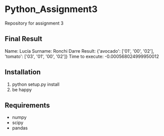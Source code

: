 # Python_Assignment3
Repository for assignment 3

## Final Result
Name: Lucía
Surname: Ronchi Darre
Result: {'avocado': ['01', '00', '02'], 'tomato': ['03', '01', '00', '02']}
Time to execute: -0.000568024999950012

## Installation

1. python setup.py install
2. be happy

## Requirements

* numpy
* scipy
* pandas
